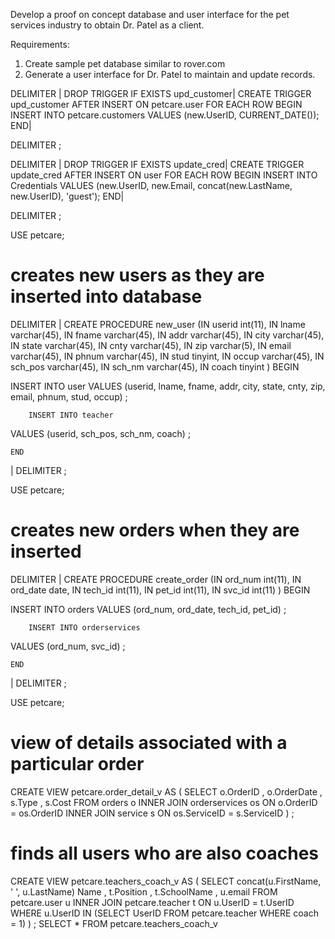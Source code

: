Develop a proof on concept database and user interface for the pet services industry to obtain Dr. Patel as a client.

Requirements:
1.  Create sample pet database similar to rover.com
2.  Generate a user interface for Dr. Patel to maintain and update records.




DELIMITER |
DROP TRIGGER IF EXISTS upd_customer|
CREATE TRIGGER upd_customer
 AFTER INSERT ON petcare.user
    FOR EACH ROW
    BEGIN
  INSERT INTO petcare.customers VALUES (new.UserID, CURRENT_DATE());
 END|
    
DELIMITER ;




DELIMITER |
DROP TRIGGER IF EXISTS update_cred|
CREATE TRIGGER update_cred
 AFTER INSERT ON user
    FOR EACH ROW
    BEGIN
  INSERT INTO Credentials VALUES (new.UserID, new.Email, concat(new.LastName, new.UserID), 'guest');
    END|
    
DELIMITER ;







USE petcare;

# creates new users as they are inserted into database
DELIMITER |
CREATE PROCEDURE new_user
 (IN userid int(11), 
     IN lname varchar(45), 
     IN fname varchar(45), 
     IN addr varchar(45), 
     IN city varchar(45), 
     IN state varchar(45), 
     IN cnty varchar(45),
     IN zip varchar(5),
     IN email varchar(45),
     IN phnum varchar(45),
     IN stud tinyint,
     IN occup varchar(45),
     IN sch_pos varchar(45),
     IN sch_nm varchar(45),
     IN coach tinyint
 )
    BEGIN
    
  INSERT INTO user
   VALUES (userid, lname, fname, addr, city, state, cnty, zip, email, phnum, stud, occup)
  ;
        
        INSERT INTO teacher
   VALUES (userid, sch_pos, sch_nm, coach)
  ;
    
    
    END
|
DELIMITER ;




USE petcare;
# creates new orders when they are inserted
DELIMITER |
CREATE PROCEDURE create_order
 (IN ord_num int(11), 
     IN ord_date date, 
     IN tech_id int(11), 
     IN pet_id int(11), 
     IN svc_id int(11)
 )
    BEGIN
    
  INSERT INTO orders
   VALUES (ord_num, ord_date, tech_id, pet_id)
  ;
        
        INSERT INTO orderservices
   VALUES (ord_num, svc_id)
  ;
        
        
    
    END
|
DELIMITER ;







USE petcare;
# view of details associated with a particular order
CREATE VIEW petcare.order_detail_v AS
 (
  SELECT o.OrderID
   , o.OrderDate
            , s.Type
            , s.Cost
   FROM orders o
    INNER JOIN orderservices os
     ON o.OrderID = os.OrderID
    INNER JOIN service s
     ON os.ServiceID = s.ServiceID
 )
;

# finds all users who are also coaches
CREATE VIEW petcare.teachers_coach_v AS
 (
  SELECT concat(u.FirstName, ' ', u.LastName) Name
   , t.Position
   , t.SchoolName
            , u.email
   FROM petcare.user u
    INNER JOIN petcare.teacher t
     ON u.UserID = t.UserID
   WHERE u.UserID IN (SELECT UserID FROM petcare.teacher WHERE coach = 1)
 )
;
SELECT * FROM petcare.teachers_coach_v



